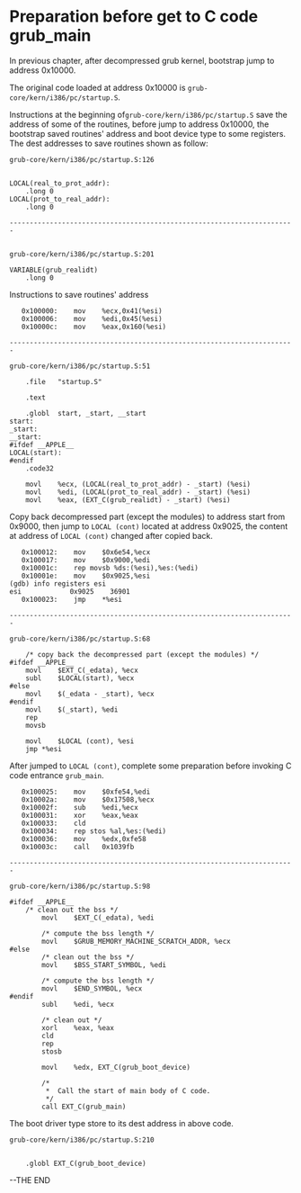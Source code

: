 # Preparation before get to C code grub\_main

In previous chapter, after decompressed grub kernel, bootstrap jump to address 0x10000.

The original code loaded at address 0x10000 is `grub-core/kern/i386/pc/startup.S`.

Instructions at the beginning of`grub-core/kern/i386/pc/startup.S` save the address of some of the routines, before jump to address 0x10000, the bootstrap saved routines' address and boot device type to some registers. The dest addresses to save routines shown as follow:

```assembly
grub-core/kern/i386/pc/startup.S:126


LOCAL(real_to_prot_addr):
	.long 0
LOCAL(prot_to_real_addr):
	.long 0

-----------------------------------------------------------------------


grub-core/kern/i386/pc/startup.S:201

VARIABLE(grub_realidt)
	.long 0
```

Instructions to save routines' address

```assembly
   0x100000:    mov    %ecx,0x41(%esi)
   0x100006:    mov    %edi,0x45(%esi)
   0x10000c:    mov    %eax,0x160(%esi)

-----------------------------------------------------------------------

grub-core/kern/i386/pc/startup.S:51

	.file	"startup.S"

	.text

	.globl	start, _start, __start
start:
_start:
__start:
#ifdef __APPLE__
LOCAL(start):
#endif
	.code32

	movl	%ecx, (LOCAL(real_to_prot_addr) - _start) (%esi)
	movl	%edi, (LOCAL(prot_to_real_addr) - _start) (%esi)
	movl	%eax, (EXT_C(grub_realidt) - _start) (%esi)

```

Copy back decompressed part \(except the modules\) to address start from 0x9000, then jump to `LOCAL (cont)` located at address 0x9025, the content at address of `LOCAL (cont)` changed after copied back.

```assembly
   0x100012:    mov    $0x6e54,%ecx
   0x100017:    mov    $0x9000,%edi
   0x10001c:    rep movsb %ds:(%esi),%es:(%edi)
   0x10001e:    mov    $0x9025,%esi
(gdb) info registers esi
esi            0x9025    36901
   0x100023:    jmp    *%esi

-----------------------------------------------------------------------

grub-core/kern/i386/pc/startup.S:68

	/* copy back the decompressed part (except the modules) */
#ifdef __APPLE__
	movl	$EXT_C(_edata), %ecx
	subl    $LOCAL(start), %ecx
#else
	movl	$(_edata - _start), %ecx
#endif
	movl	$(_start), %edi
	rep
	movsb

	movl	$LOCAL (cont), %esi
	jmp	*%esi
```

After jumped to `LOCAL (cont)`, complete some preparation before invoking C code entrance `grub_main`.

```assembly
   0x100025:    mov    $0xfe54,%edi
   0x10002a:    mov    $0x17508,%ecx
   0x10002f:    sub    %edi,%ecx
   0x100031:    xor    %eax,%eax
   0x100033:    cld    
   0x100034:    rep stos %al,%es:(%edi)
   0x100036:    mov    %edx,0xfe58
   0x10003c:    call   0x1039fb

-----------------------------------------------------------------------

grub-core/kern/i386/pc/startup.S:98

#ifdef __APPLE__
	/* clean out the bss */
        movl    $EXT_C(_edata), %edi

        /* compute the bss length */
        movl    $GRUB_MEMORY_MACHINE_SCRATCH_ADDR, %ecx
#else
        /* clean out the bss */
        movl    $BSS_START_SYMBOL, %edi

        /* compute the bss length */
        movl    $END_SYMBOL, %ecx
#endif
        subl    %edi, %ecx

        /* clean out */
        xorl    %eax, %eax
        cld
        rep
        stosb

        movl    %edx, EXT_C(grub_boot_device)

        /*
         *  Call the start of main body of C code.
         */
        call EXT_C(grub_main)
```

The boot driver type store to its dest address in above code.

```
grub-core/kern/i386/pc/startup.S:210


	.globl EXT_C(grub_boot_device)
```

--THE END

